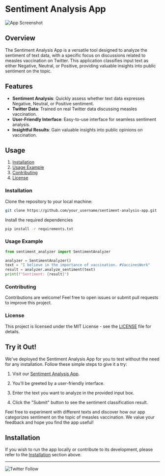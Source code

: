 # Sentiment Analysis App

![App Screenshot](insert_your_screenshot_url_here)

## Overview

The Sentiment Analysis App is a versatile tool designed to analyze the sentiment of text data, with a specific focus on discussions related to measles vaccination on Twitter. This application classifies input text as either Negative, Neutral, or Positive, providing valuable insights into public sentiment on the topic.

## Features

- **Sentiment Analysis**: Quickly assess whether text data expresses Negative, Neutral, or Positive sentiment.
- **Twitter Data**: Trained on real Twitter data discussing measles vaccination.
- **User-Friendly Interface**: Easy-to-use interface for seamless sentiment analysis.
- **Insightful Results**: Gain valuable insights into public opinions on vaccination.

## Usage

1. [Installation](#installation)
2. [Usage Example](#usage-example)
3. [Contributing](#contributing)
4. [License](#license)

### Installation

Clone the repository to your local machine:

```bash
git clone https://github.com/your_username/sentiment-analysis-app.git
```
Install the required dependencies
```bash
pip install -r requirements.txt
```
### Usage Example
```python
from sentiment_analyzer import SentimentAnalyzer

analyzer = SentimentAnalyzer()
text = "I believe in the importance of vaccination. #VaccinesWork"
result = analyzer.analyze_sentiment(text)
print(f"Sentiment: {result}")
```

### Contributing

Contributions are welcome! Feel free to open issues or submit pull requests to improve this project.

### License

This project is licensed under the MIT License - see the [LICENSE](https://opensource.org/license/mit/) file for details.

## Try it Out!

We've deployed the Sentiment Analysis App for you to test without the need for any installation. Follow these simple steps to give it a try:

1. Visit our [Sentiment Analysis App](https://huggingface.co/spaces/Calistus/Sentiment_Analysis_App).

2. You'll be greeted by a user-friendly interface.

3. Enter the text you want to analyze in the provided input box.

4. Click the "Submit" button to see the sentiment classification result.

Feel free to experiment with different texts and discover how our app categorizes sentiment on the topic of measles vaccination. We value your feedback and hope you find the app useful!

## Installation

If you wish to run the app locally or contribute to its development, please refer to the [Installation](#installation) section above.


---

  ![Twitter Follow](https://img.shields.io/twitter/follow/the1_caly)
</p>
